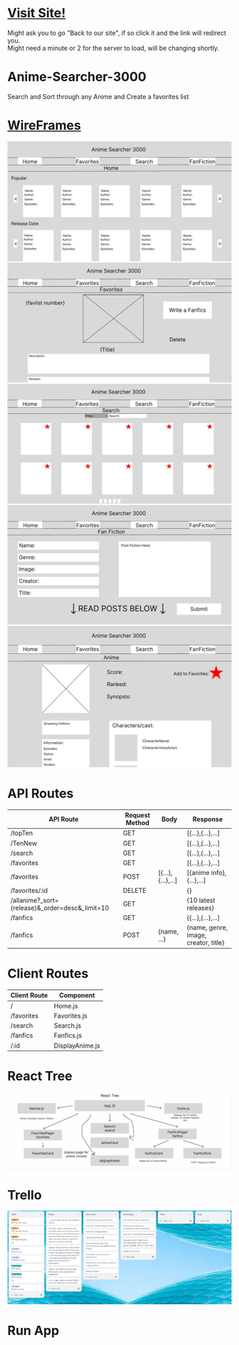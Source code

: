 
<h1><a href="https://646d38d6d2e70d1331a13595--adorable-cannoli-5616dc.netlify.app/Home"> Visit Site! </a></h1>
<p> 
    Might ask you to go "Back to our site", if so click it and the link will redirect you.<br>
    Might need a minute or 2 for the server to load, will be changing shortly.<br>
</p>

# Anime-Searcher-3000
Search and Sort through any Anime and Create a favorites list 

<h1><a href="https://www.figma.com/file/yWi9Weab80EIjEPj3xIUoM/Anime-Searcher-3000?type=design&node-id=0%3A1&t=gRvf5SVk1gQoB5lA-1">WireFrames</a></h1>

<img src='https://github.com/TheeCryptoKing/Anime-Searcher-3000/blob/main/.github/images/1st%20WireFrame-ReRedone.JPG'/>

<img src='https://github.com/TheeCryptoKing/Anime-Searcher-3000/blob/main/.github/images/2nd%20WireFrame-Redone.JPG'/>

<img src='https://github.com/TheeCryptoKing/Anime-Searcher-3000/blob/main/.github/images/3rd%20WireFrame-ReRedone.JPG'/>

<img src='https://github.com/TheeCryptoKing/Anime-Searcher-3000/blob/main/.github/images/4th%20Wireframe-Redone.JPG'/>

<img src='https://github.com/TheeCryptoKing/Anime-Searcher-3000/blob/main/.github/images/5th%20Wireframe-Redone.JPG'/>





# API Routes

| API Route                                       | Request Method | Body              | Response                             |
|-------------------------------------------------|----------------|-------------------|--------------------------------------|
| /topTen                                         | GET            |                   | [{...},{...},...]                    |
| /TenNew                                         | GET            |                   | [{...},{...},...]                    |
| /search                                         | GET            |                   | [{...},{...},...]                    |
| /favorites                                      | GET            |                   | [{...},{...},...]                    |
| /favorites                                      | POST           | [{...},{...},...] | [{anime info},{...},...]             |
| /favorites/:id                                  | DELETE         |                   | {}                                   |
| /allanime?_sort=(release)&_order=desc&_limit=10 | GET            |                   | {10 latest releases}                 |
| /fanfics                                        | GET            |                   | {{...},{...},...]                    |
| /fanfics                                        | POST           | {name, ...}       | {name, genre, image, creator, title} |


# Client Routes

| Client Route           | Component        |
|------------------------|------------------|
| /                      | Home.js          |
| /favorites             | Favorites.js     |
| /search                | Search.js        |
| /fanfics               | Fanfics.js       |
| /:id                   | DisplayAnime.js  |

# React Tree

<img src='https://github.com/TheeCryptoKing/Anime-Searcher-3000/blob/main/.github/images/React-Tree.JPG' width='1000px'/>

# Trello 

<img src='https://github.com/TheeCryptoKing/Anime-Searcher-3000/blob/main/.github/images/Trello.JPG'/>

# Run App

